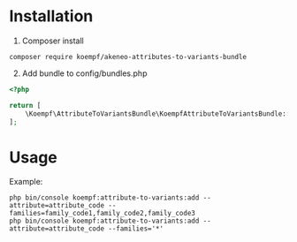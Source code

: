 # Installation

1) Composer install
```shell
composer require koempf/akeneo-attributes-to-variants-bundle
```

2) Add bundle to config/bundles.php
```php
<?php

return [
    \Koempf\AttributeToVariantsBundle\KoempfAttributeToVariantsBundle::class => ['dev' => true, 'test' => true, 'prod' => true],
];
```

# Usage

Example:
```shell
php bin/console koempf:attribute-to-variants:add --attribute=attribute_code --families=family_code1,family_code2,family_code3
php bin/console koempf:attribute-to-variants:add --attribute=attribute_code --families='*'
```
